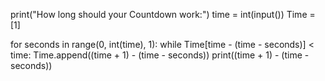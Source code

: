 print("How long should your Countdown work:")
time = int(input())
Time = [1]



for seconds in range(0, int(time), 1):
    while Time[time - (time - seconds)] < time:
        Time.append((time + 1) - (time - seconds))
        print((time + 1) - (time - seconds))
